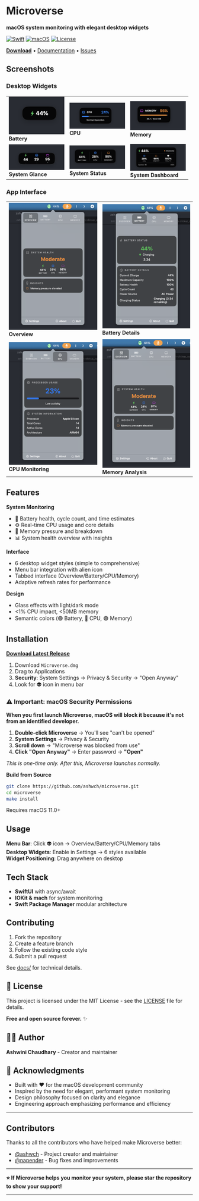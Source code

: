 # Microverse

**macOS system monitoring with elegant desktop widgets**

[![Swift](https://img.shields.io/badge/Swift-5.9+-orange.svg)](https://swift.org)
[![macOS](https://img.shields.io/badge/macOS-11.0+-blue.svg)](https://developer.apple.com/macos/)
[![License](https://img.shields.io/badge/license-MIT-green.svg)](LICENSE)

[**Download**](https://github.com/ashwch/microverse/releases/latest) • [Documentation](docs/) • [Issues](https://github.com/ashwch/microverse/issues)

## Screenshots

### Desktop Widgets
<table>
<tr>
<td><img src="docs/screenshots/widget-battery-simple.png" width="150"/><br><b>Battery</b></td>
<td><img src="docs/screenshots/widget-cpu-monitor.png" width="150"/><br><b>CPU</b></td>
<td><img src="docs/screenshots/widget-memory-monitor.png" width="150"/><br><b>Memory</b></td>
</tr>
<tr>
<td><img src="docs/screenshots/widget-system-glance.png" width="150"/><br><b>System Glance</b></td>
<td><img src="docs/screenshots/widget-system-status.png" width="150"/><br><b>System Status</b></td>
<td><img src="docs/screenshots/widget-system-dashboard.png" width="150"/><br><b>System Dashboard</b></td>
</tr>
</table>

### App Interface
<table>
<tr>
<td><img src="docs/screenshots/app-overview-tab.png" width="250"/><br><b>Overview</b></td>
<td><img src="docs/screenshots/app-battery-tab.png" width="250"/><br><b>Battery Details</b></td>
</tr>
<tr>
<td><img src="docs/screenshots/app-cpu-tab.png" width="250"/><br><b>CPU Monitoring</b></td>
<td><img src="docs/screenshots/app-memory-tab.png" width="250"/><br><b>Memory Analysis</b></td>
</tr>
</table>

## Features

**System Monitoring**
- 🔋 Battery health, cycle count, and time estimates  
- ⚙️ Real-time CPU usage and core details
- 🧠 Memory pressure and breakdown
- 📊 System health overview with insights

**Interface**  
- 6 desktop widget styles (simple to comprehensive)
- Menu bar integration with alien icon
- Tabbed interface (Overview/Battery/CPU/Memory)
- Adaptive refresh rates for performance

**Design**
- Glass effects with light/dark mode
- <1% CPU impact, <50MB memory
- Semantic colors (🟢 Battery, 🔵 CPU, 🟣 Memory)

## Installation

**[Download Latest Release](https://github.com/ashwch/microverse/releases/latest)**

1. Download `Microverse.dmg` 
2. Drag to Applications
3. **Security**: System Settings → Privacy & Security → "Open Anyway" 
4. Look for 👽 icon in menu bar

### ⚠️ Important: macOS Security Permissions

**When you first launch Microverse, macOS will block it because it's not from an identified developer.**

1. **Double-click Microverse** → You'll see "can't be opened"
2. **System Settings** → Privacy & Security  
3. **Scroll down** → "Microverse was blocked from use"
4. **Click "Open Anyway"** → Enter password → **"Open"**

*This is one-time only. After this, Microverse launches normally.*

**Build from Source**
```bash
git clone https://github.com/ashwch/microverse.git
cd microverse  
make install
```

Requires macOS 11.0+

## Usage

**Menu Bar**: Click 👽 icon → Overview/Battery/CPU/Memory tabs  
**Desktop Widgets**: Enable in Settings → 6 styles available  
**Widget Positioning**: Drag anywhere on desktop

## Tech Stack

- **SwiftUI** with async/await
- **IOKit & mach** for system monitoring  
- **Swift Package Manager** modular architecture

## Contributing

1. Fork the repository
2. Create a feature branch
3. Follow the existing code style
4. Submit a pull request

See [docs/](docs/) for technical details.

## 📄 License

This project is licensed under the MIT License - see the [LICENSE](LICENSE) file for details.

**Free and open source forever.** ✨

## 👨‍💻 Author

**Ashwini Chaudhary** - Creator and maintainer

## 🙏 Acknowledgments

- Built with ❤️ for the macOS development community
- Inspired by the need for elegant, performant system monitoring
- Design philosophy focused on clarity and elegance
- Engineering approach emphasizing performance and efficiency

---

## Contributors

Thanks to all the contributors who have helped make Microverse better:

- [@ashwch](https://github.com/ashwch) - Project creator and maintainer
- [@napender](https://github.com/napender) - Bug fixes and improvements

---

**⭐ If Microverse helps you monitor your system, please star the repository to show your support!**

---